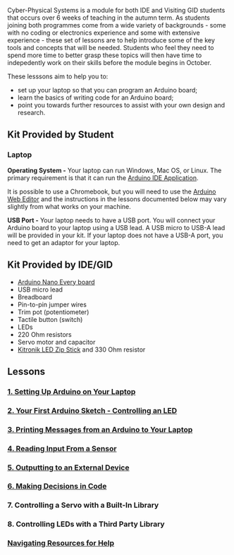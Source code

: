 Cyber-Physical Systems is a module for both IDE and Visiting GID students that occurs over 6 weeks of teaching in the autumn term. As students joining both programmes come from a wide variety of backgrounds - some with no coding or electronics experience and some with extensive experience - these set of lessons are to help introduce some of the key tools and concepts that will be needed. Students who feel they need to spend more time to better grasp these topics will then have time to indepedently work on their skills before the module begins in October.

These lesssons aim to help you to: 
* set up your laptop so that you can program an Arduino board;
* learn the basics of writing code for an Arduino board;
* point you towards further resources to assist with your own design and research.

## Kit Provided by Student
### Laptop
**Operating System -** Your laptop can run Windows, Mac OS, or Linux. The primary requirement is that it can run the [Arduino IDE Application](https://www.arduino.cc/en/software).

It is possible to use a Chromebook, but you will need to use the [Arduino Web Editor](https://create.arduino.cc/editor/) and the instructions in the lessons documented below may vary slightly from what works on your machine.

**USB Port -** Your laptop needs to have a USB port. You will connect your Arduino board to your laptop using a USB lead. A USB micro to USB-A lead will be provided in your kit. If your laptop does not have a USB-A port, you need to get an adaptor for your laptop.


## Kit Provided by IDE/GID
* [Arduino Nano Every board](https://docs.arduino.cc/hardware/nano-every)
* USB micro lead
* Breadboard
* Pin-to-pin jumper wires
* Trim pot (potentiometer)
* Tactile button (switch)
* LEDs
* 220 Ohm resistors
* Servo motor and capacitor
* [Kitronik LED Zip Stick](https://kitronik.co.uk/products/35129-zip-strip) and 330 Ohm resistor



## Lessons

### [1. Setting Up Arduino on Your Laptop](https://github.com/IDE-GID-Cyberphysical-Systems/CPS-Fundamentals/wiki/Setting-Up-Arduino-on-Your-Laptop)

### [2. Your First Arduino Sketch - Controlling an LED](https://github.com/IDE-GID-Cyberphysical-Systems/CPS-Fundamentals/wiki/Controlling-an-LED)

### [3. Printing Messages from an Arduino to Your Laptop](https://github.com/IDE-GID-Cyberphysical-Systems/CPS-Fundamentals/wiki/Printing-Messages-from-an-Arduino-to-Your-Laptop)

### [4. Reading Input From a Sensor](https://github.com/IDE-GID-Cyberphysical-Systems/CPS-Fundamentals/wiki/Reading-Input-From-a-Sensor)

### [5. Outputting to an External Device](https://github.com/IDE-GID-Cyberphysical-Systems/CPS-Fundamentals/wiki/Outputting-to-an-External-Device)

### [6. Making Decisions in Code](https://github.com/IDE-GID-Cyberphysical-Systems/CPS-Fundamentals/wiki/Making-Decisions-in-Code)

### 7. Controlling a Servo with a Built-In Library

### 8. Controlling LEDs with a Third Party Library

### [Navigating Resources for Help](https://github.com/IDE-GID-Cyberphysical-Systems/CPS-Fundamentals/wiki/Navigating-Resources-for-Help)
